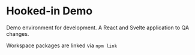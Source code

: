 <h1>Hooked-in Demo</h1>

<p>Demo environment for development. A React and Svelte application to QA changes.</p>

<p>Workspace packages are linked via <code>npm link</code> </p>